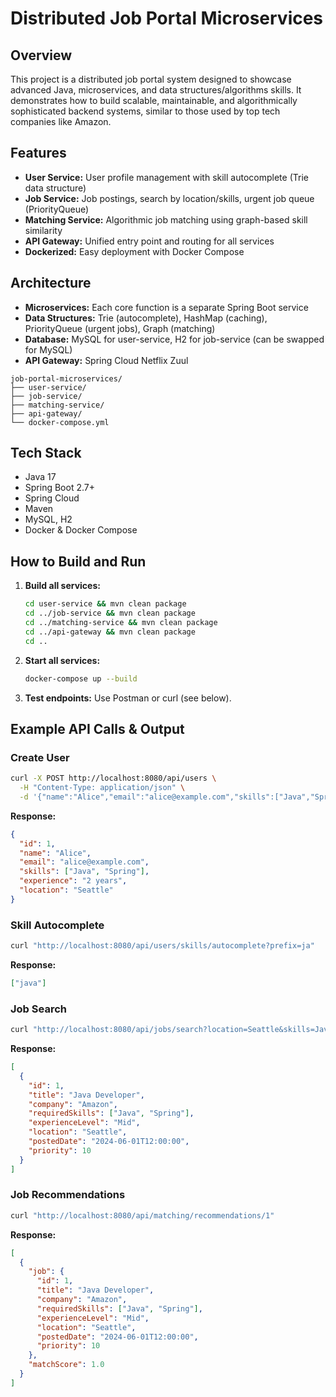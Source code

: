 # Distributed Job Portal Microservices

## Overview
This project is a distributed job portal system designed to showcase advanced Java, microservices, and data structures/algorithms skills. It demonstrates how to build scalable, maintainable, and algorithmically sophisticated backend systems, similar to those used by top tech companies like Amazon.

## Features
- **User Service:** User profile management with skill autocomplete (Trie data structure)
- **Job Service:** Job postings, search by location/skills, urgent job queue (PriorityQueue)
- **Matching Service:** Algorithmic job matching using graph-based skill similarity
- **API Gateway:** Unified entry point and routing for all services
- **Dockerized:** Easy deployment with Docker Compose

## Architecture
- **Microservices:** Each core function is a separate Spring Boot service
- **Data Structures:** Trie (autocomplete), HashMap (caching), PriorityQueue (urgent jobs), Graph (matching)
- **Database:** MySQL for user-service, H2 for job-service (can be swapped for MySQL)
- **API Gateway:** Spring Cloud Netflix Zuul

```
job-portal-microservices/
├── user-service/
├── job-service/
├── matching-service/
├── api-gateway/
└── docker-compose.yml
```

## Tech Stack
- Java 17
- Spring Boot 2.7+
- Spring Cloud
- Maven
- MySQL, H2
- Docker & Docker Compose

## How to Build and Run
1. **Build all services:**
   ```sh
   cd user-service && mvn clean package
   cd ../job-service && mvn clean package
   cd ../matching-service && mvn clean package
   cd ../api-gateway && mvn clean package
   cd ..
   ```
2. **Start all services:**
   ```sh
   docker-compose up --build
   ```
3. **Test endpoints:** Use Postman or curl (see below).

## Example API Calls & Output

### Create User
```sh
curl -X POST http://localhost:8080/api/users \
  -H "Content-Type: application/json" \
  -d '{"name":"Alice","email":"alice@example.com","skills":["Java","Spring"],"experience":"2 years","location":"Seattle"}'
```
**Response:**
```json
{
  "id": 1,
  "name": "Alice",
  "email": "alice@example.com",
  "skills": ["Java", "Spring"],
  "experience": "2 years",
  "location": "Seattle"
}
```

### Skill Autocomplete
```sh
curl "http://localhost:8080/api/users/skills/autocomplete?prefix=ja"
```
**Response:**
```json
["java"]
```

### Job Search
```sh
curl "http://localhost:8080/api/jobs/search?location=Seattle&skills=Java,Spring"
```
**Response:**
```json
[
  {
    "id": 1,
    "title": "Java Developer",
    "company": "Amazon",
    "requiredSkills": ["Java", "Spring"],
    "experienceLevel": "Mid",
    "location": "Seattle",
    "postedDate": "2024-06-01T12:00:00",
    "priority": 10
  }
]
```

### Job Recommendations
```sh
curl "http://localhost:8080/api/matching/recommendations/1"
```
**Response:**
```json
[
  {
    "job": {
      "id": 1,
      "title": "Java Developer",
      "company": "Amazon",
      "requiredSkills": ["Java", "Spring"],
      "experienceLevel": "Mid",
      "location": "Seattle",
      "postedDate": "2024-06-01T12:00:00",
      "priority": 10
    },
    "matchScore": 1.0
  }
]
